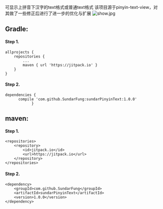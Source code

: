 可显示上拼音下汉字的text格式或普通text格式 该项目源于pinyin-text-view，对其做了一些修正后进行了进一步的优化与扩展
![show.jpg](http://upload-images.jianshu.io/upload_images/4905074-deee3bcf7ca4f71c.jpg?imageMogr2/auto-orient/strip%7CimageView2/2/w/1240)

## Gradle:

#### Step 1.
```
allprojects {
	repositories {
		...
		maven { url 'https://jitpack.io' }
	}
}
```
#### Step 2.
```
dependencies {
      compile 'com.github.SundarFung:sundarPinyinText:1.0.0'
            }
```
## maven:

#### Step 1.

```
<repositories>
	<repository>
	    <id>jitpack.io</id>
	    <url>https://jitpack.io</url>
	</repository>
</repositories>
```
#### Step 2.

```
<dependency>
    <groupId>com.github.SundarFung</groupId>
    <artifactId>sundarPinyinText</artifactId>
    <version>1.0.0</version>
</dependency>
```
